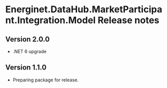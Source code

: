 # Energinet.DataHub.MarketParticipant.Integration.Model Release notes

## Version 2.0.0

- .NET 6 upgrade

## Version 1.1.0

- Preparing package for release.
